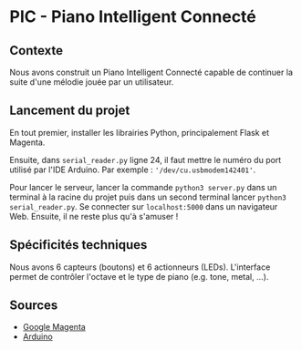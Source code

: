 # PIC - Piano Intelligent Connecté

## Contexte

Nous avons construit un Piano Intelligent Connecté capable de continuer la suite d'une mélodie jouée par un utilisateur.

## Lancement du projet

En tout premier, installer les librairies Python, principalement Flask et Magenta.

Ensuite, dans `serial_reader.py` ligne 24, il faut mettre le numéro du port utilisé par l'IDE Arduino. Par exemple : `'/dev/cu.usbmodem142401'`.

Pour lancer le serveur, lancer la commande `python3 server.py` dans un terminal à la racine du projet puis dans un second terminal lancer `python3 serial_reader.py`. Se connecter sur `localhost:5000` dans un navigateur Web. Ensuite, il ne reste plus qu'à s'amuser !

## Spécificités techniques

Nous avons 6 capteurs (boutons) et 6 actionneurs (LEDs). L'interface permet de contrôler l'octave et le type de piano (e.g. tone, metal, ...).

## Sources

- [Google Magenta](https://magenta.tensorflow.org/)
- [Arduino](https://www.arduino.cc/)
